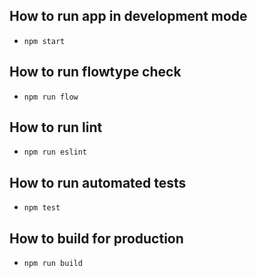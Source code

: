 ## How to run app in development mode
- `npm start`

## How to run flowtype check
- `npm run flow`

## How to run lint
- `npm run eslint`

## How to run automated tests
- `npm test`

## How to build for production
- `npm run build`
